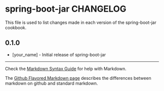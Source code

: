 spring-boot-jar CHANGELOG
=========================

This file is used to list changes made in each version of the spring-boot-jar cookbook.

0.1.0
-----
- [your_name] - Initial release of spring-boot-jar

- - -
Check the [Markdown Syntax Guide](http://daringfireball.net/projects/markdown/syntax) for help with Markdown.

The [Github Flavored Markdown page](http://github.github.com/github-flavored-markdown/) describes the differences between markdown on github and standard markdown.
